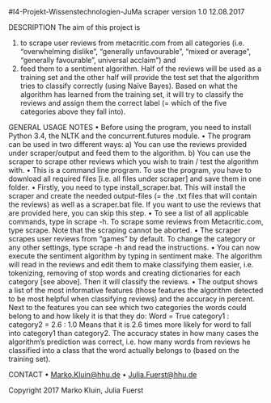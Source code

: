 #I4-Projekt-Wissenstechnologien-JuMa
scraper version 1.0 12.08.2017

DESCRIPTION
The aim of this project is 
1)	to scrape user reviews from metacritic.com from all categories (i.e. “overwhelming dislike”, “generally unfavourable”, “mixed or average”, “generally favourable”, universal acclaim”) 
and
2)	feed them to a sentiment algorithm. Half of the reviews will be used as a training set and the other half will provide the test set that the algorithm tries to classify correctly (using Naïve Bayes). Based on what the algorithm has learned from the training set, it will try to classify the reviews and assign them the correct label (= which of the five categories above they fall into). 

GENERAL USAGE NOTES
•	Before using the program, you need to install Python 3.4, the NLTK and the concurrent.futures module.
•	The program can be used in two different ways:
a)	You can use the reviews provided under scraper/output and feed them to the algorithm. 
b)	You can use the scraper to scrape other reviews which you wish to train / test the algorithm with.
•	This is a command line program. To use the program, you have to download all required files [i.e. all files under scraper] and save them in one folder. 
•	Firstly, you need to type install_scraper.bat. This will install the scraper and create the needed output-files (= the .txt files that will contain the reviews) as well as a scraper.bat file. If you want to use the reviews that are provided here, you can skip this step. 
•	To see a list of all applicable commands, type in scrape -h. To scrape some reviews from Metacritic.com, type scrape. Note that the scraping cannot be aborted. 
•	The scraper scrapes user reviews from “games” by default. To change the category or any other settings, type scrape -h and read the instructions.
•	You can now execute the sentiment algorithm by typing in sentiment make. The algorithm will read in the reviews and edit them to make classifying them easier, i.e. tokenizing, removing of stop words and creating dictionaries for each category [see above]. Then it will classify the reviews.
•	The output shows a list of the most informative features (those features the algorithm detected to be most helpful when classifying reviews) and the accuracy in percent. Next to the features you can see which two categories the words could belong to and how likely it is that they do: 
Word = True 	category1 : category2 	= 2.6 : 1.0 
Means that it is 2.6 times more likely for word to fall into category1 than category2.
The accuracy states in how many cases the algorithm’s prediction was correct, i.e. how many words from reviews he classified into a class that the word actually belongs to (based on the training set).

CONTACT
•	Marko.Kluin@hhu.de
•	Julia.Fuerst@hhu.de

Copyright 2017 Marko Kluin, Julia Fuerst


